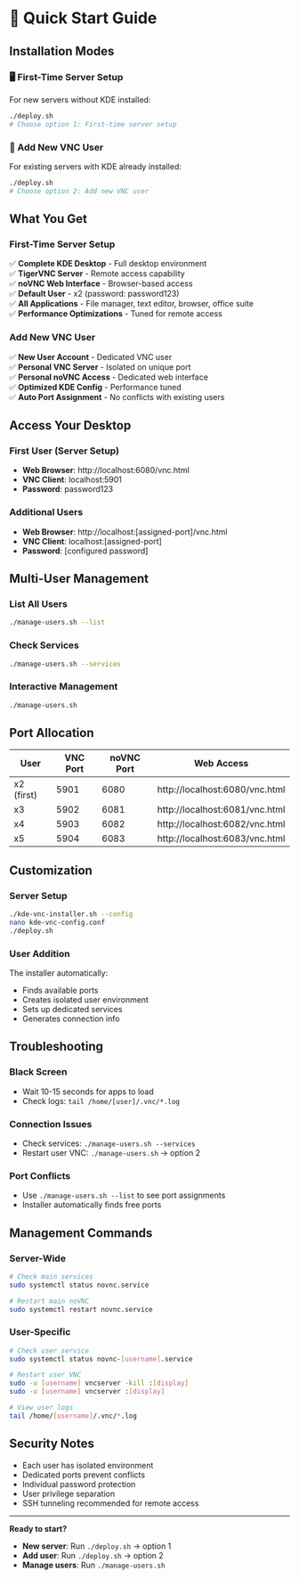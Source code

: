# 🚀 Quick Start Guide

## Installation Modes

### 🖥️ First-Time Server Setup
For new servers without KDE installed:

```bash
./deploy.sh
# Choose option 1: First-time server setup
```

### 👤 Add New VNC User
For existing servers with KDE already installed:

```bash
./deploy.sh
# Choose option 2: Add new VNC user
```

## What You Get

### First-Time Server Setup
✅ **Complete KDE Desktop** - Full desktop environment  
✅ **TigerVNC Server** - Remote access capability  
✅ **noVNC Web Interface** - Browser-based access  
✅ **Default User** - x2 (password: password123)  
✅ **All Applications** - File manager, text editor, browser, office suite  
✅ **Performance Optimizations** - Tuned for remote access  

### Add New VNC User
✅ **New User Account** - Dedicated VNC user  
✅ **Personal VNC Server** - Isolated on unique port  
✅ **Personal noVNC Access** - Dedicated web interface  
✅ **Optimized KDE Config** - Performance tuned  
✅ **Auto Port Assignment** - No conflicts with existing users  

## Access Your Desktop

### First User (Server Setup)
- **Web Browser**: http://localhost:6080/vnc.html
- **VNC Client**: localhost:5901
- **Password**: password123

### Additional Users
- **Web Browser**: http://localhost:[assigned-port]/vnc.html
- **VNC Client**: localhost:[assigned-port]
- **Password**: [configured password]

## Multi-User Management

### List All Users
```bash
./manage-users.sh --list
```

### Check Services
```bash
./manage-users.sh --services
```

### Interactive Management
```bash
./manage-users.sh
```

## Port Allocation

| User | VNC Port | noVNC Port | Web Access |
|------|----------|------------|-------------|
| x2 (first) | 5901 | 6080 | http://localhost:6080/vnc.html |
| x3 | 5902 | 6081 | http://localhost:6081/vnc.html |
| x4 | 5903 | 6082 | http://localhost:6082/vnc.html |
| x5 | 5904 | 6083 | http://localhost:6083/vnc.html |

## Customization

### Server Setup
```bash
./kde-vnc-installer.sh --config
nano kde-vnc-config.conf
./deploy.sh
```

### User Addition
The installer automatically:
- Finds available ports
- Creates isolated user environment
- Sets up dedicated services
- Generates connection info

## Troubleshooting

### Black Screen
- Wait 10-15 seconds for apps to load
- Check logs: `tail /home/[user]/.vnc/*.log`

### Connection Issues
- Check services: `./manage-users.sh --services`
- Restart user VNC: `./manage-users.sh` → option 2

### Port Conflicts
- Use `./manage-users.sh --list` to see port assignments
- Installer automatically finds free ports

## Management Commands

### Server-Wide
```bash
# Check main services
sudo systemctl status novnc.service

# Restart main noVNC
sudo systemctl restart novnc.service
```

### User-Specific
```bash
# Check user service
sudo systemctl status novnc-[username].service

# Restart user VNC
sudo -u [username] vncserver -kill :[display]
sudo -u [username] vncserver :[display]

# View user logs
tail /home/[username]/.vnc/*.log
```

## Security Notes

- Each user has isolated environment
- Dedicated ports prevent conflicts
- Individual password protection
- User privilege separation
- SSH tunneling recommended for remote access

---
**Ready to start?**
- **New server**: Run `./deploy.sh` → option 1
- **Add user**: Run `./deploy.sh` → option 2
- **Manage users**: Run `./manage-users.sh`
